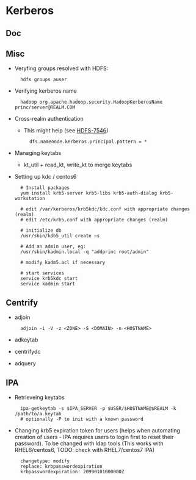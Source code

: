 # Kerberos

## Doc

## Misc

* Veryfing groups resolved with HDFS:

        hdfs groups auser

* Verifying kerberos name

        hadoop org.apache.hadoop.security.HadoopKerberosName princ/server@REALM.COM

* Cross-realm authentication
    * This might help (see [HDFS-7546](https://issues.apache.org/jira/browse/HDFS-7546))

            dfs.namenode.kerberos.principal.pattern = *

* Managing keytabs
    * kt_util + read_kt, write_kt to merge keytabs


* Setting up kdc / centos6

        # Install packages
        yum install krb5-server krb5-libs krb5-auth-dialog krb5-workstation

        # edit /var/kerberos/krb5kdc/kdc.conf with appropriate changes (realm)
        # edit /etc/krb5.conf with appropriate changes (realm)

        # initialize db
        /usr/sbin/kdb5_util create –s

        # Add an admin user, eg:
        /usr/sbin/kadmin.local -q "addprinc root/admin"

        # modify kadm5.acl if necessary

        # start services
        service krb5kdc start
        service kadmin start

## Centrify

* adjoin

        adjoin -i -V -z <ZONE> -S <DOMAIN> -n <HOSTNAME>  

* adkeytab
* centrifydc
* adquery

## IPA

* Retrieveing keytabs

        ipa-getkeytab -s $IPA_SERVER -p $USER/$HOSTNAME@$REALM -k /path/to/a.keytab
        # optionally -P to init with a known password

* Changing krb5 expiration token for users (helps when automating creation of users - IPA requires users to login first to reset their password). To be changed with ldap tools (This works with RHEL6/centos6, TODO: check with RHEL7/centos7 IPA)
        
        changetype: modify
        replace: krbpasswordexpiration
        krbpasswordexpiration: 20990101000000Z



